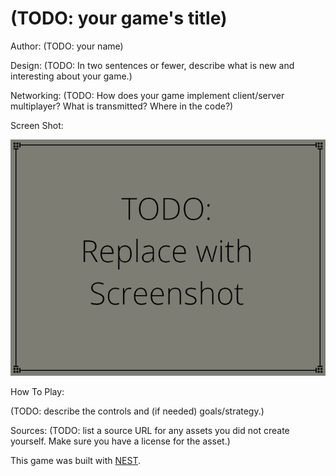 # (TODO: your game's title)

Author: (TODO: your name)

Design: (TODO: In two sentences or fewer, describe what is new and interesting about your game.)

Networking: (TODO: How does your game implement client/server multiplayer? What is transmitted? Where in the code?)

Screen Shot:

![Screen Shot](screenshot.png)

How To Play:

(TODO: describe the controls and (if needed) goals/strategy.)

Sources: (TODO: list a source URL for any assets you did not create yourself. Make sure you have a license for the asset.)

This game was built with [NEST](NEST.md).


